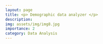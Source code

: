 ```yaml
---
layout: page
title: <p> Demographic data analyzer </p>
description: 
img: assets/img/img8.jpg
importance: 2
category: Data Analysis
---
```

